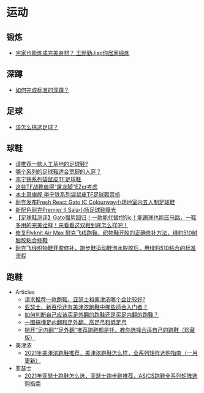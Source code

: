 # 运动

## 锻炼
* [宅家也能炼成完美身材？ 王励勤Jiao你居家锻炼](https://mp.weixin.qq.com/s/IfE3S0Yo3V-McNa241KaFQ)

## 深蹲
* [如何完成标准的深蹲？](https://www.zhihu.com/question/20768038/answer/16112428)

## 足球
* [该怎么挑选足球？](https://www.zhihu.com/question/22375657/answer/1053899006)

## 球鞋
* [请推荐一款人工草地的足球鞋?](https://www.zhihu.com/question/31509049)
* [哪个系列的足球鞋适合宽脚的人穿？](https://www.zhihu.com/question/290374846)
* [李宁铁系列袋鼠皮TF足球鞋](http://www.enjoyz.com/pingce/picture/2018/18777.html)
* [这些TF战靴值得“屠龙脚”EZer考虑](http://www.enjoyz.com/pingce/daogou/2018/19639.html)
* [本土真旗舰 李宁铁系列袋鼠皮TF足球鞋赏析](http://www.ouou.cn/test/2018/8859.html)
* [耐克发布Fresh React Gato IC Colourway小场地室内五人制足球鞋](https://baijiahao.baidu.com/s?id=1661148591393897595)
* [新配色耐克Premier II Sala小场足球鞋曝光](https://www.dongqiudi.com/news/1376026.html)
* [【足球鞋测评】Gato强势回归！一款能代替tf的ic！能踢球也能压马路，一鞋多用的完美诠释！来看看这双鞋到底怎么样吧！](https://www.bilibili.com/video/BV1oZ4y1p7gS)
* [修复Flyknit Air Max 耐克飞线跑鞋，织物鞋开胶的正确修补方法，绿豹510树脂胶粘合修鞋](https://www.bilibili.com/video/av92347321)
* [耐克飞线织物鞋开胶修补，跑步鞋运动鞋泡水脱胶后，用绿豹510粘合的标准流程](https://www.bilibili.com/video/BV1gt4y1m74r)

## 跑鞋
* Articles
  * [请求推荐一款跑鞋，亚瑟士和美津浓哪个会比较好?](https://www.zhihu.com/question/392861934)
  * [亚瑟士、新百伦还有美津浓跑鞋中哪些适合入门者？](https://www.zhihu.com/question/21387085/answer/1680799183)
  * [如何判断自己应该买足外翻的跑鞋还是买足内翻的跑鞋？](https://www.zhihu.com/question/20285855)
  * [一图搞懂足内翻和足外翻，高足弓和低足弓](https://zhuanlan.zhihu.com/p/147768898)
  * [抛开“足内翻”“足外翻”推荐跑鞋都是托，教你选择合适自己的跑鞋（珍藏版）](https://zhuanlan.zhihu.com/p/339861996)
* 美津浓
  * [2021年美津浓跑鞋推荐，美津浓跑鞋怎么样，全系列矩阵选购指南（一月更新）](https://zhuanlan.zhihu.com/p/267167747)
* 亚瑟士
  * [2021年亚瑟士跑鞋怎么选，亚瑟士跑步鞋推荐，ASICS跑鞋全系列矩阵选购指南](https://zhuanlan.zhihu.com/p/268143681)
